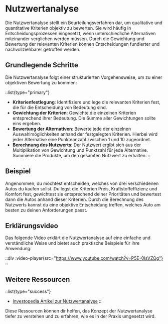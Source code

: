 # Nutzwertanalyse

Die Nutzwertanalyse stellt ein Beurteilungsverfahren dar, um qualitative und quantitative Kriterien objektiv zu bewerten. Sie wird häufig in Entscheidungsprozessen eingesetzt, wenn unterschiedliche Alternativen miteinander verglichen werden müssen. Durch die Gewichtung und Bewertung der relevanten Kriterien können Entscheidungen fundierter und nachvollziehbarer getroffen werden.

## Grundlegende Schritte

Die Nutzwertanalyse folgt einer strukturierten Vorgehensweise, um zu einer objektiven Bewertung zu kommen:

::list{type="primary"}
- **Kriterienfestlegung**: Identifiziere und lege die relevanten Kriterien fest, die für die Entscheidung von Bedeutung sind.
- **Gewichtung der Kriterien**: Gewichte die einzelnen Kriterien entsprechend ihrer Bedeutung. Die Summe aller Gewichtungen sollte eins ergeben.
- **Bewertung der Alternativen**: Bewerte jede der einzelnen Auswahlmöglichkeiten anhand der festgelegten Kriterien. Hierbei wird jeder Alternative eine Punkteanzahl zwischen 1 und 10 zugeordnet.
- **Berechnung des Nutzwerts**: Der Nutzwert ergibt sich aus der Multiplikation von Gewichtung und Punktzahl für jede Alternative. Summiere die Produkte, um den gesamten Nutzwert zu erhalten.
::

## Beispiel

Angenommen, du möchtest entscheiden, welches von drei verschiedenen Autos du kaufen sollst. Du legst die Kriterien Preis, Kraftstoffeffizienz und Komfort fest, gewichtest sie entsprechend deiner Prioritäten und bewertest dann die Autos anhand dieser Kriterien. Durch die Berechnung des Nutzwerts kannst du eine objektive Entscheidung treffen, welches Auto am besten zu deinen Anforderungen passt.

## Erklärungsvideo

Das folgende Video erklärt die Nutzwertanalyse auf eine einfache und verständliche Weise und bietet auch praktische Beispiele für ihre Anwendung:

::div
  :video-player{src="https://www.youtube.com/watch?v=P5E-0IsVZQg"}
::

## Weitere Ressourcen

::list{type="success"}
- [Investopedia Artikel zur Nutzwertanalyse](https://www.investopedia.com/terms/u/utility-analysis.asp)
::

Diese Ressourcen können dir helfen, das Konzept der Nutzwertanalyse tiefer zu verstehen und zu erfahren, wie es in der Praxis umgesetzt wird.
